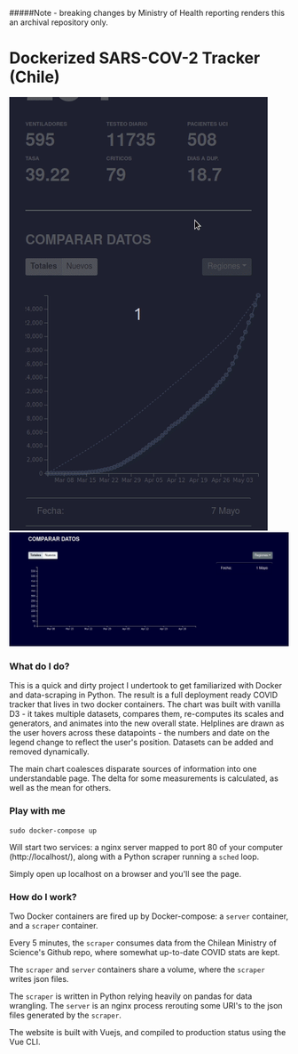 #####Note - breaking changes by Ministry of Health reporting renders this an archival repository only.

# Dockerized SARS-COV-2 Tracker (Chile)

![](./gifs/./site_interaction_1.gif) ![](./gifs/./site_interaction_2.gif)

### What do I do?

This is a quick and dirty project I undertook to get familiarized with Docker and data-scraping in Python. The result is a full deployment ready COVID tracker that lives in two docker containers. The chart was built with vanilla D3 - it takes multiple datasets, compares them, re-computes its scales and generators, and animates into the new overall state. Helplines are drawn as the user hovers across these datapoints - the numbers and date on the legend change to reflect the user's position. Datasets can be added and removed dynamically.

The main chart coalesces disparate sources of information into one understandable page. The delta for some measurements is calculated, as well as the mean for others.

### Play with me

```
sudo docker-compose up
```

Will start two services: a nginx server mapped to port 80 of your computer (http://localhost/), along with a Python scraper running a `sched` loop.

Simply open up localhost on a browser and you'll see the page.

### How do I work?

Two Docker containers are fired up by Docker-compose: a `server` container, and a `scraper` container. 

Every 5 minutes, the `scraper` consumes data from the Chilean Ministry of Science's Github repo, where somewhat up-to-date COVID stats are kept. 

The `scraper` and `server` containers share a volume, where the `scraper` writes json files.

The `scraper` is written in Python relying heavily on pandas for data wrangling. The `server` is an nginx process rerouting some URI's to the json files generated by the `scraper`.

The website is built with Vuejs, and compiled to production status using the Vue CLI.





